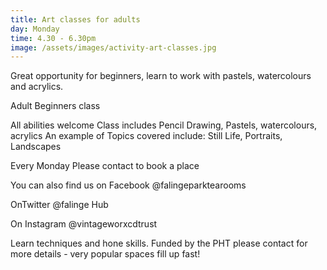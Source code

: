 ```yaml
---
title: Art classes for adults
day: Monday
time: 4.30 - 6.30pm
image: /assets/images/activity-art-classes.jpg
---
```

Great opportunity for beginners, learn to work with pastels, watercolours and acrylics. 

Adult Beginners class 

All abilities welcome
Class includes Pencil Drawing, Pastels, watercolours, acrylics
An example of Topics covered include: Still Life, Portraits, Landscapes

Every Monday  Please contact to book a place

You can also find us on Facebook @falingeparktearooms

OnTwitter @falinge Hub

On Instagram @vintageworxcdtrust



Learn techniques and hone skills. Funded by the PHT please contact for more details - very popular spaces fill up fast!
